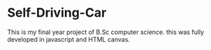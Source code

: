 # Self-Driving-Car

This is my final year project of B.Sc computer science.
this was fully developed in javascript and HTML canvas.
